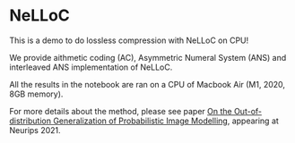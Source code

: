 # NeLLoC

This is a demo to do lossless compression with NeLLoC on CPU!

We provide aithmetic coding (AC), Asymmetric Numeral System (ANS) and interleaved ANS implementation of NeLLoC.

All the results in the notebook are ran  on a CPU of Macbook Air (M1, 2020, 8GB memory).

For more details about the method, please see paper [On the Out-of-distribution Generalization of Probabilistic Image Modelling](https://arxiv.org/abs/2109.02639), appearing at Neurips 2021.











